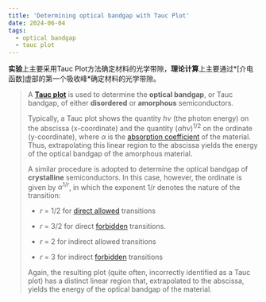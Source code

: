 ```yaml
---
title: 'Determining optical bandgap with Tauc Plot'
date: 2024-06-04
tags:
  - optical bandgap
  - tauc plot
---
```


**实验**上主要采用Tauc Plot方法确定材料的光学带隙，**理论计算**上主要通过*[介电函数]虚部的第一个吸收峰*确定材料的光学带隙。

>  A [**Tauc plot**](https://en.wikipedia.org/wiki/Tauc_plot) is used to determine the **optical bandgap**, or Tauc bandgap, of either **disordered** or **amorphous** semiconductors.
> 
> Typically, a Tauc plot shows the quantity $h\nu$ (the photon energy) on the abscissa (x-coordinate) and the quantity $(αhν)^{1/2}$ on the ordinate (y-coordinate), where $\alpha$ is the [absorption coefficient](https://en.wikipedia.org/wiki/Absorption_coefficient "Absorption coefficient") of the material. Thus, extrapolating this linear region to the abscissa yields the energy of the optical bandgap of the amorphous material.
> 
> A similar procedure is adopted to determine the optical bandgap of **crystalline** semiconductors. In this case, however, the ordinate is given by $\alpha ^{1/r}$, in which the exponent $1/r$ denotes the nature of the transition:
> 
> - $r$ = 1/2 for [direct allowed](https://en.wikipedia.org/wiki/Direct_and_indirect_band_gaps "Direct and indirect band gaps") transitions
> 
> - $r$ = 3/2 for direct [forbidden](https://en.wikipedia.org/wiki/Forbidden_mechanism "Forbidden mechanism") transitions.
> 
> - $r$ = 2 for indirect allowed transitions
> 
> - $r$ = 3 for indirect [forbidden](https://en.wikipedia.org/wiki/Forbidden_mechanism "Forbidden mechanism") transitions
> 
> Again, the resulting plot (quite often, incorrectly identified as a Tauc plot) has a distinct linear region that, extrapolated to the abscissa, yields the energy of the optical bandgap of the material.